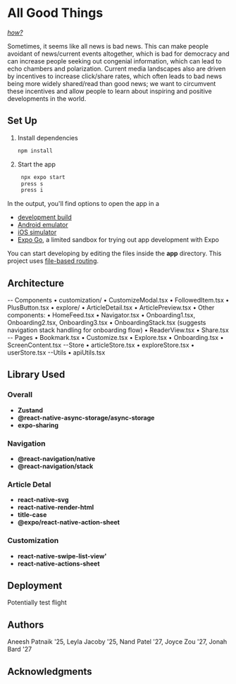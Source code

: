 # All Good Things

[*how?*](https://help.github.com/articles/about-readmes/#relative-links-and-image-paths-in-readme-files)

Sometimes, it seems like all news is bad news. This can make people avoidant of news/current events altogether, which is bad for democracy and can increase people seeking out congenial information, which can lead to echo chambers and polarization. Current media landscapes also are driven by incentives to increase click/share rates, which often leads to bad news being more widely shared/read than good news; we want to circumvent these incentives and allow people to learn about inspiring and positive developments in the world.

## Set Up
1. Install dependencies

   ```bash
   npm install
   ```

2. Start the app

   ```bash
    npx expo start
    press s
    press i
   ```

In the output, you'll find options to open the app in a

- [development build](https://docs.expo.dev/develop/development-builds/introduction/)
- [Android emulator](https://docs.expo.dev/workflow/android-studio-emulator/)
- [iOS simulator](https://docs.expo.dev/workflow/ios-simulator/)
- [Expo Go](https://expo.dev/go), a limited sandbox for trying out app development with Expo

You can start developing by editing the files inside the **app** directory. This project uses [file-based routing](https://docs.expo.dev/router/introduction).


## Architecture

-- Components
  	•  customization/
      •	CustomizeModal.tsx
      •	FollowedItem.tsx
      •	PlusButton.tsx
	•	explore/
      •	ArticleDetail.tsx
      •	ArticlePreview.tsx
	•	Other components:
      •	HomeFeed.tsx
      •	Navigator.tsx
      •	Onboarding1.tsx, Onboarding2.tsx, Onboarding3.tsx
      •	OnboardingStack.tsx (suggests navigation stack handling for onboarding flow)
      •	ReaderView.tsx
      •	Share.tsx
-- Pages
   •	Bookmark.tsx
   •	Customize.tsx
   •	Explore.tsx
   •	Onboarding.tsx
   •	ScreenContent.tsx
--Store
   •  articleStore.tsx
   •  exploreStore.tsx
   •  userStore.tsx
--Utils
   •  apiUtils.tsx

## Library Used

### Overall
- **Zustand**
- **@react-native-async-storage/async-storage**  
- **expo-sharing**
### Navigation
- **@react-navigation/native**  
- **@react-navigation/stack**  
### Article Detal
- **react-native-svg**  
- **react-native-render-html**  
- **title-case**  
- **@expo/react-native-action-sheet**
### Customization
- **react-native-swipe-list-view'**
- **react-native-actions-sheet**

## Deployment

Potentially test flight

## Authors

Aneesh Patnaik '25, Leyla Jacoby '25, Nand Patel '27, Joyce Zou '27, Jonah Bard '27

## Acknowledgments
